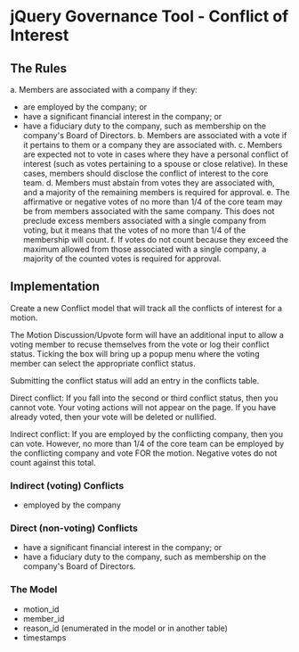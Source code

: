 # jQuery Governance Tool - Conflict of Interest

## The Rules

a. Members are associated with a company if they:
- are employed by the company; or
- have a significant financial interest in the company; or
- have a fiduciary duty to the company, such as membership on the company's Board of Directors.
b. Members are associated with a vote if it pertains to them or a company they are associated with.
c. Members are expected not to vote in cases where they have a personal conflict of interest (such as votes pertaining to a spouse or close relative). In these cases, members should disclose the conflict of interest to the core team.
d. Members must abstain from votes they are associated with, and a majority of the remaining members is required for approval.
e. The affirmative or negative votes of no more than 1/4 of the core team may be from members associated with the same company. This does not preclude excess members associated with a single company from voting, but it means that the votes of no more than 1/4 of the membership will count.
f. If votes do not count because they exceed the maximum allowed from those associated with a single company, a majority of the counted votes is required for approval.

## Implementation

Create a new Conflict model that will track all the conflicts of interest for a motion.

The Motion Discussion/Upvote form will have an additional input to allow a voting
member to recuse themselves from the vote or log their conflict status. Ticking
the box will bring up a popup menu where the voting member can select the appropriate
conflict status.

Submitting the conflict status will add an entry in the conflicts table.

Direct conflict: If you fall into the second or third conflict status, then you
cannot vote. Your voting actions will not appear on the page. If you have
already voted, then your vote will be deleted or nullified.

Indirect conflict: If you are employed by the conflicting company, then you
can vote. However, no more than 1/4 of the core team can be employed by the
conflicting company and vote FOR the motion. Negative votes do not count
against this total.

### Indirect (voting) Conflicts

- employed by the company

### Direct (non-voting) Conflicts

- have a significant financial interest in the company; or
- have a fiduciary duty to the company, such as membership on the company's
  Board of Directors.

### The Model

* motion_id
* member_id
* reason_id (enumerated in the model or in another table)
* timestamps
